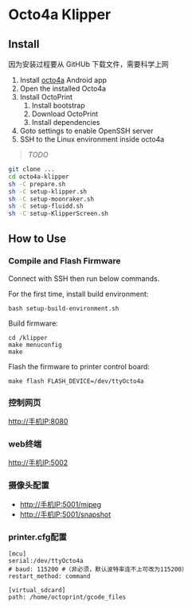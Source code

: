 # Octo4a Klipper

## Install

因为安装过程要从 GitHUb 下载文件，需要科学上网

1. Install [octo4a](https://github.com/feelfreelinux/octo4a/releases) Android app
2. Open the installed Octo4a
3. Install OctoPrint
    1. Install bootstrap
    2. Download OctoPrint
    3. Install dependencies
4. Goto settings to enable OpenSSH server
5. SSH to the Linux environment inside octo4a

> *TODO*

``` sh
git clone ...
cd octo4a-klipper
sh -C prepare.sh
sh -C setup-klipper.sh
sh -C setup-moonraker.sh
sh -C setup-fluidd.sh
sh -C setup-KlipperScreen.sh
```

## How to Use

### Compile and Flash Firmware

Connect with SSH then run below commands.

For the first time, install build environment:
```
bash setup-build-environment.sh
```

Build firmware:
```
cd /klipper
make menuconfig
make
```

Flash the firmware to printer control board:
```
make flash FLASH_DEVICE=/dev/ttyOcto4a
```

### 控制网页
<http://手机IP:8080>

### web终端
<http://手机IP:5002>

### 摄像头配置

- <http://手机IP:5001/mjpeg>
- <http://手机lP:5001/snapshot>

### printer.cfg配置

```
[mcu]
serial:/dev/ttyOcto4a
# baud: 115200 #（非必须，默认波特率连不上可改为115200）
restart_method: command

[virtual_sdcard]
path: /home/octoprint/gcode_files
```
